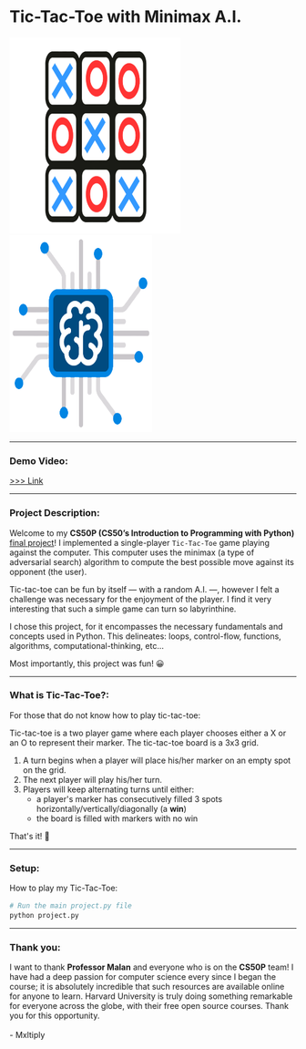 # Tic-Tac-Toe with Minimax A.I.

<p float="left">
  <img src="img/tictactoe.png" width="300" height="345" />
  <img src="img/ai.png" width="250" height="345" /> 
</p>

___ 

### **Demo Video**:  
[>>> Link](https://youtu.be/khioWr3C7X0)

___


### **Project Description**:
Welcome to my **CS50P (CS50’s Introduction to Programming with Python)** [final project](https://cs50.harvard.edu/python/2022/project/)!
I implemented a single-player `Tic-Tac-Toe` game playing against the computer. This computer uses the minimax (a type of adversarial search) algorithm to compute the best possible move against its opponent (the user). 

Tic-tac-toe can be fun by itself — with a random A.I. —, however I felt a challenge was necessary for the enjoyment of the player. I find it very interesting that such a simple game can turn so labyrinthine.

I chose this project, for it encompasses the necessary fundamentals and concepts used in Python. This delineates: loops, control-flow, functions, algorithms, computational-thinking, etc... 

Most importantly, this project was fun! 😀

___

### **What is Tic-Tac-Toe?**:
For those that do not know how to play tic-tac-toe:

Tic-tac-toe is a two player game where each player chooses either a X or an O to represent their marker.
The tic-tac-toe board is a 3x3 grid.
1. A turn begins when a player will place his/her marker on an empty spot on the grid.
2. The next player will play his/her turn.
3. Players will keep alternating turns until either:
    - a player's marker has consecutively filled 3 spots horizontally/vertically/diagonally (a **win**)
    - the board is filled with markers with no win
  
That's it! 👏

___

### **Setup**:
How to play my Tic-Tac-Toe:
```bash
# Run the main project.py file
python project.py
```

___
### **Thank you**:
I want to thank **Professor Malan** and everyone who is on the **CS50P** team! I have had a deep passion for computer science every since I began the course; it is absolutely incredible that such resources are available online for anyone to learn. Harvard University is truly doing something remarkable for everyone across the globe, with their free open source courses. Thank you for this opportunity.
<br></br>
\- Mxltiply

